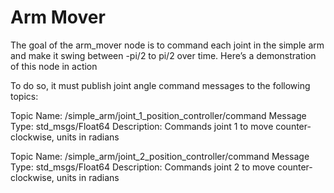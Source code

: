 # Arm Mover
The goal of the arm_mover node is to command each joint in the simple arm and make it swing between -pi/2 to pi/2 over time. Here’s a demonstration of this node in action

To do so, it must publish joint angle command messages to the following topics:

Topic Name:	/simple_arm/joint_1_position_controller/command
Message Type:	std_msgs/Float64
Description:	Commands joint 1 to move counter-clockwise, units in radians

Topic Name:	/simple_arm/joint_2_position_controller/command
Message Type:	std_msgs/Float64
Description:	Commands joint 2 to move counter-clockwise, units in radians
